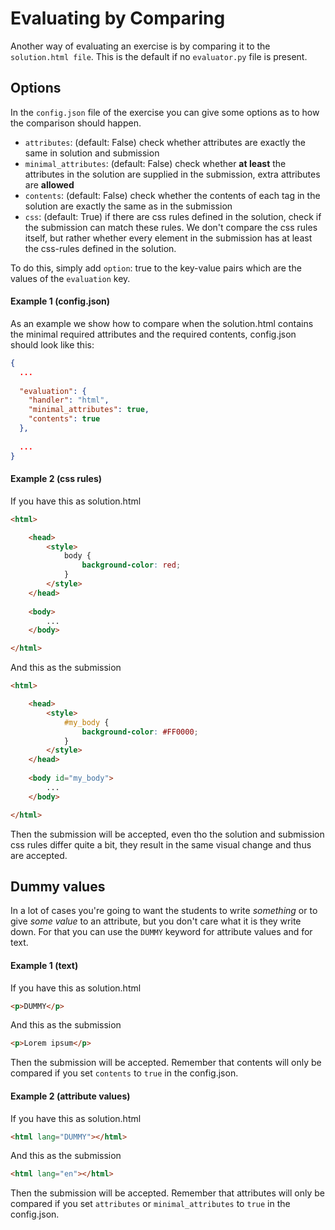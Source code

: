 # Evaluating by Comparing

Another way of evaluating an exercise is by comparing it to the `solution.html file`. This is the default if no `evaluator.py` file is present.

## Options

In the `config.json` file of the exercise you can give some options as to how the comparison should happen.
- `attributes`: (default: False) check whether attributes are exactly the same in solution and submission
- `minimal_attributes`: (default: False) check whether **at least** the attributes in the solution are supplied in the submission, extra attributes are **allowed**
- `contents`: (default: False) check whether the contents of each tag in the solution are exactly the same as in the submission
- `css`: (default: True) if there are css rules defined in the solution, check if the submission can match these rules. We don't compare the css rules itself, but rather whether every element in the submission has at least the css-rules defined in the solution.


To do this, simply add `option`: true to the key-value pairs which are the values of the `evaluation` key.

#### Example 1 (config.json)

As an example we show how to compare when the solution.html contains the minimal required attributes and the required contents, config.json should look like this:

```json
{
  ...
  
  "evaluation": {
    "handler": "html",
    "minimal_attributes": true,
    "contents": true
  },
  
  ...
}
```

#### Example 2 (css rules)

If you have this as solution.html
```html
<html>

    <head>
        <style>
            body {
                background-color: red;
            }
        </style>
    </head>
    
    <body>
        ...
    </body>

</html>
```
And this as the submission
```html
<html>

    <head>
        <style>
            #my_body {
                background-color: #FF0000;
            }
        </style>
    </head>
    
    <body id="my_body">
        ...
    </body>

</html>
```
Then the submission will be accepted, even tho the solution and submission css rules differ quite a bit, they result in the same visual change and thus are accepted.

## Dummy values

In a lot of cases you're going to want the students to write _something_ or to give _some value_ to an attribute, but you don't care what it is they write down. For that you can use the `DUMMY` keyword for attribute values and for text.

#### Example 1 (text)

If you have this as solution.html
```html
<p>DUMMY</p>
```
And this as the submission
```html
<p>Lorem ipsum</p>
```
Then the submission will be accepted. Remember that contents will only be compared if you set `contents` to `true` in the config.json.


#### Example 2 (attribute values)

If you have this as solution.html
```html
<html lang="DUMMY"></html>
```
And this as the submission
```html
<html lang="en"></html>
```
Then the submission will be accepted. Remember that attributes will only be compared if you set `attributes` or `minimal_attributes` to `true` in the config.json.
